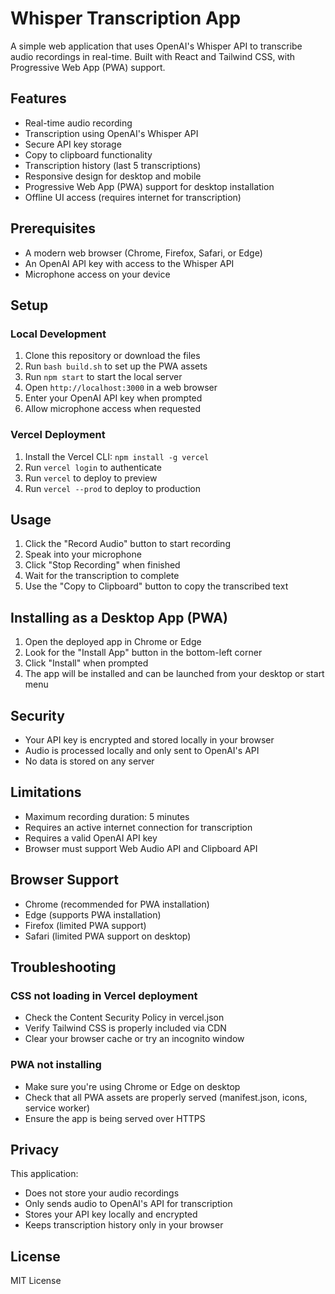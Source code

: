 # Whisper Transcription App

A simple web application that uses OpenAI's Whisper API to transcribe audio recordings in real-time. Built with React and Tailwind CSS, with Progressive Web App (PWA) support.

## Features

- Real-time audio recording
- Transcription using OpenAI's Whisper API
- Secure API key storage
- Copy to clipboard functionality
- Transcription history (last 5 transcriptions)
- Responsive design for desktop and mobile
- Progressive Web App (PWA) support for desktop installation
- Offline UI access (requires internet for transcription)

## Prerequisites

- A modern web browser (Chrome, Firefox, Safari, or Edge)
- An OpenAI API key with access to the Whisper API
- Microphone access on your device

## Setup

### Local Development
1. Clone this repository or download the files
2. Run `bash build.sh` to set up the PWA assets
3. Run `npm start` to start the local server
4. Open `http://localhost:3000` in a web browser
5. Enter your OpenAI API key when prompted
6. Allow microphone access when requested

### Vercel Deployment
1. Install the Vercel CLI: `npm install -g vercel`
2. Run `vercel login` to authenticate
3. Run `vercel` to deploy to preview
4. Run `vercel --prod` to deploy to production

## Usage

1. Click the "Record Audio" button to start recording
2. Speak into your microphone
3. Click "Stop Recording" when finished
4. Wait for the transcription to complete
5. Use the "Copy to Clipboard" button to copy the transcribed text

## Installing as a Desktop App (PWA)

1. Open the deployed app in Chrome or Edge
2. Look for the "Install App" button in the bottom-left corner
3. Click "Install" when prompted
4. The app will be installed and can be launched from your desktop or start menu

## Security

- Your API key is encrypted and stored locally in your browser
- Audio is processed locally and only sent to OpenAI's API
- No data is stored on any server

## Limitations

- Maximum recording duration: 5 minutes
- Requires an active internet connection for transcription
- Requires a valid OpenAI API key
- Browser must support Web Audio API and Clipboard API

## Browser Support

- Chrome (recommended for PWA installation)
- Edge (supports PWA installation)
- Firefox (limited PWA support)
- Safari (limited PWA support on desktop)

## Troubleshooting

### CSS not loading in Vercel deployment
- Check the Content Security Policy in vercel.json
- Verify Tailwind CSS is properly included via CDN
- Clear your browser cache or try an incognito window

### PWA not installing
- Make sure you're using Chrome or Edge on desktop
- Check that all PWA assets are properly served (manifest.json, icons, service worker)
- Ensure the app is being served over HTTPS

## Privacy

This application:
- Does not store your audio recordings
- Only sends audio to OpenAI's API for transcription
- Stores your API key locally and encrypted
- Keeps transcription history only in your browser

## License

MIT License 